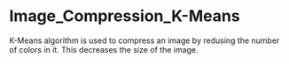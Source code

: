 # Image_Compression_K-Means
K-Means algorithm is used to compress an image by redusing the number of colors in it. This decreases the size of the image.
